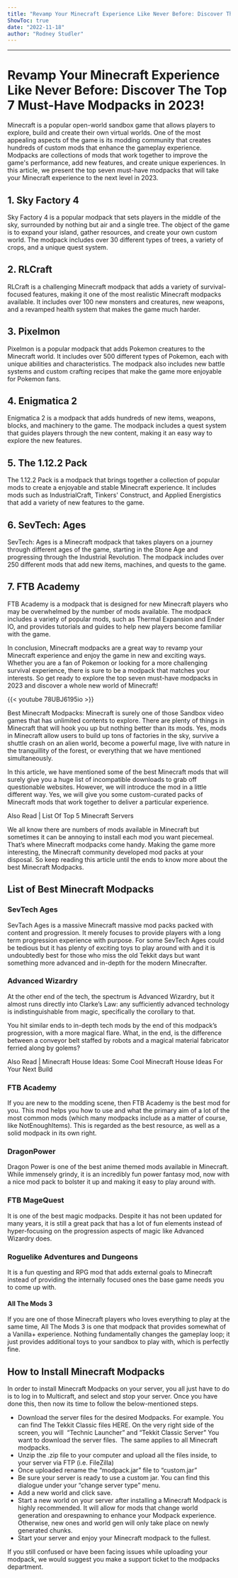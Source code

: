 ```yaml
---
title: "Revamp Your Minecraft Experience Like Never Before: Discover The Top 7 Must-Have Modpacks in 2023!"
ShowToc: true 
date: "2022-11-18"
author: "Rodney Studler"
---
```

*****
# Revamp Your Minecraft Experience Like Never Before: Discover The Top 7 Must-Have Modpacks in 2023!

Minecraft is a popular open-world sandbox game that allows players to explore, build and create their own virtual worlds. One of the most appealing aspects of the game is its modding community that creates hundreds of custom mods that enhance the gameplay experience. Modpacks are collections of mods that work together to improve the game's performance, add new features, and create unique experiences. In this article, we present the top seven must-have modpacks that will take your Minecraft experience to the next level in 2023.

## 1. Sky Factory 4

Sky Factory 4 is a popular modpack that sets players in the middle of the sky, surrounded by nothing but air and a single tree. The object of the game is to expand your island, gather resources, and create your own custom world. The modpack includes over 30 different types of trees, a variety of crops, and a unique quest system.

## 2. RLCraft

RLCraft is a challenging Minecraft modpack that adds a variety of survival-focused features, making it one of the most realistic Minecraft modpacks available. It includes over 100 new monsters and creatures, new weapons, and a revamped health system that makes the game much harder.

## 3. Pixelmon

Pixelmon is a popular modpack that adds Pokemon creatures to the Minecraft world. It includes over 500 different types of Pokemon, each with unique abilities and characteristics. The modpack also includes new battle systems and custom crafting recipes that make the game more enjoyable for Pokemon fans.

## 4. Enigmatica 2

Enigmatica 2 is a modpack that adds hundreds of new items, weapons, blocks, and machinery to the game. The modpack includes a quest system that guides players through the new content, making it an easy way to explore the new features.

## 5. The 1.12.2 Pack

The 1.12.2 Pack is a modpack that brings together a collection of popular mods to create a enjoyable and stable Minecraft experience. It includes mods such as IndustrialCraft, Tinkers' Construct, and Applied Energistics that add a variety of new features to the game.

## 6. SevTech: Ages

SevTech: Ages is a Minecraft modpack that takes players on a journey through different ages of the game, starting in the Stone Age and progressing through the Industrial Revolution. The modpack includes over 250 different mods that add new items, machines, and quests to the game.

## 7. FTB Academy

FTB Academy is a modpack that is designed for new Minecraft players who may be overwhelmed by the number of mods available. The modpack includes a variety of popular mods, such as Thermal Expansion and Ender IO, and provides tutorials and guides to help new players become familiar with the game.

In conclusion, Minecraft modpacks are a great way to revamp your Minecraft experience and enjoy the game in new and exciting ways. Whether you are a fan of Pokemon or looking for a more challenging survival experience, there is sure to be a modpack that matches your interests. So get ready to explore the top seven must-have modpacks in 2023 and discover a whole new world of Minecraft!

{{< youtube 78UBJ6195io >}} 



Best Minecraft Modpacks: Minecraft is surely one of those Sandbox video games that has unlimited contents to explore. There are plenty of things in Minecraft that will hook you up but nothing better than its mods. Yes, mods in Minecraft allow users to build up tons of factories in the sky, survive a shuttle crash on an alien world, become a powerful mage, live with nature in the tranquillity of the forest, or everything that we have mentioned simultaneously.
 
In this article, we have mentioned some of the best Minecraft mods that will surely give you a huge list of incompatible downloads to grab off questionable websites. However, we will introduce the mod in a little different way. Yes, we will give you some custom-curated packs of Minecraft mods that work together to deliver a particular experience.
 
Also Read | List Of Top 5 Minecraft Servers
 
We all know there are numbers of mods available in Minecraft but sometimes it can be annoying to install each mod you want piecemeal. That’s where Minecraft modpacks come handy. Making the game more interesting, the Minecraft community developed mod packs at your disposal. So keep reading this article until the ends to know more about the best Minecraft Modpacks.
 
## List of Best Minecraft Modpacks
 
### SevTech Ages
 
SevTach Ages is a massive Minecraft massive mod packs packed with content and progression. It merely focuses to provide players with a long term progression experience with purpose. For some SevTech Ages could be tedious but it has plenty of exciting toys to play around with and it is undoubtedly best for those who miss the old Tekkit days but want something more advanced and in-depth for the modern Minecrafter.
 
### Advanced Wizardry
 
At the other end of the tech, the spectrum is Advanced Wizardry, but it almost runs directly into Clarke’s Law: any sufficiently advanced technology is indistinguishable from magic, specifically the corollary to that.
 
You hit similar ends to in-depth tech mods by the end of this modpack’s progression, with a more magical flare. What, in the end, is the difference between a conveyor belt staffed by robots and a magical material fabricator ferried along by golems?
 
Also Read | Minecraft House Ideas: Some Cool Minecraft House Ideas For Your Next Build
 
### FTB Academy
 
If you are new to the modding scene, then FTB Academy is the best mod for you. This mod helps you how to use and what the primary aim of a lot of the most common mods (which many modpacks include as a matter of course, like NotEnoughItems). This is regarded as the best resource, as well as a solid modpack in its own right.
 
### DragonPower
 
Dragon Power is one of the best anime themed mods available in Minecraft. While immensely grindy, it is an incredibly fun power fantasy mod, now with a nice mod pack to bolster it up and making it easy to play around with.
 
### FTB MageQuest
 
It is one of the best magic modpacks. Despite it has not been updated for many years, it is still a great pack that has a lot of fun elements instead of hyper-focusing on the progression aspects of magic like Advanced Wizardry does.
 
### Roguelike Adventures and Dungeons
 
It is a fun questing and RPG mod that adds external goals to Minecraft instead of providing the internally focused ones the base game needs you to come up with.
 
#### All The Mods 3
 
If you are one of those Minecraft players who loves everything to play at the same time, All The Mods 3 is one that modpack that provides somewhat of a Vanilla+ experience. Nothing fundamentally changes the gameplay loop; it just provides additional toys to your sandbox to play with, which is perfectly fine.
 
## How to Install Minecraft Modpacks
 
In order to install Minecraft Modpacks on your server, you all just have to do is to log in to Multicraft, and select and stop your server. Once you have done this, then now its time to follow the below-mentioned steps.
 
- Download the server files for the desired Modpacks. For example. You can find The Tekkit Classic files HERE. On the very right side of the screen, you will  “Technic Launcher” and “Tekkit Classic Server” You want to download the server files.  The same applies to all Minecraft modpacks.
 - Unzip the .zip file to your computer and upload all the files inside, to your server via FTP (i.e. FileZilla)
 - Once uploaded rename the “modpack.jar” file to “custom.jar”
 - Be sure your server is ready to use a custom jar. You can find this dialogue under your “change server type” menu.
 - Add a new world and click save.
 - Start a new world on your server after installing a Minecraft Modpack is highly recommended. It will allow for mods that change world generation and orespawning to enhance your Modpack experience. Otherwise, new ones and world gen will only take place on newly generated chunks.
 - Start your server and enjoy your Minecraft modpack to the fullest.

 
If you still confused or have been facing issues while uploading your modpack, we would suggest you make a support ticket to the modpacks department.



